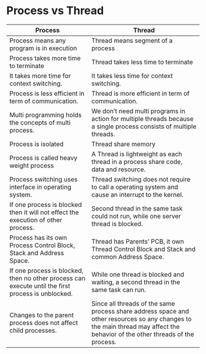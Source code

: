 # Process vs Thread

| Process | Thread |
| --- | --- |
| Process means any program is in execution | Thread means segment of a process |
| Process takes more time to terminate | Thread takes less time to terminate |
| It takes more time for context switching. | It takes less time for context switching. |
| Process is less efficient in term of communication. | Thread is more efficient in term of communication. |
| Multi programming holds the concepts  of multi process. | We don’t need multi programs in action for multiple threads because a single process consists of multiple threads. |
| Process is isolated | Thread share memory |
| Process is called heavy weight process | A Thread is lightweight as each thread in a process share code, data and resource. |
| Process switching uses interface in operating system. | Thread switching does not require to call a operating system and cause an interrupt to the kernel. |
| If one process is blocked then it will not effect the execution of other process. | Second thread in the same task could not run, while one server thread is blocked. |
| Process has its own Process Control Block, Stack and Address Space. | Thread has Parents’ PCB, it own Thread Control Block and Stack and common Address Space. |
| If one process is blocked, then no other process can execute until the first process is unblocked. | While one thread is blocked and waiting, a second thread in the same task can run. |
| Changes to the parent process does not affect child processes. | Since all threads of the same process share address space and other resources so any changes to the main thread may affect the behavior of the other threads of the process. |